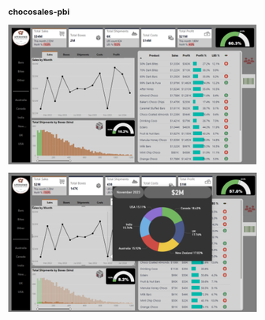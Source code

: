 ### chocosales-pbi

![Choco Sales Dashboard](capture_dashboard.png)

![Choco Sales Tooltip](capture_tooltip.png)

